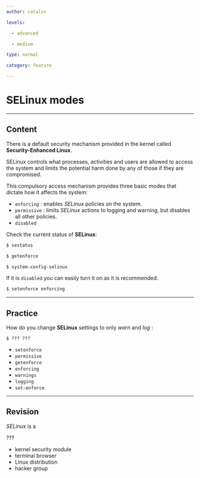 ```yaml
---
author: catalin

levels:

  - advanced

  - medium

type: normal

category: feature

---
```


# **SELinux**  modes

---
## Content

There is a default security mechanism provided in the kernel called **Security-Enhanced Linux**.

SELinux controls what processes, activities and users are allowed to access the system and limits the potential harm done by any of those if they are compromised.  

This compulsory access mechanism provides three basic modes that dictate how it affects the system:
- `enforcing` : enables *SELinux* policies on the system.
- `permissive` : limits *SELinux* actions to logging and warning, but disables all other policies.
- `disabled`

Check the current status of **SELinux**:

```bash
$ sestatus

$ getenforce

$ system-config-selinux
```

If it is `disabled` you can easily turn it on as it is recommended:

```bash
$ setenforce enforcing
```

---
## Practice

How do you change **SELinux** settings to only *warn* and *log* :
```
$ ??? ???
```


* `setenforce`
* `permissive`
* `getenforce`
* `enforcing`
* `warnings`
* `logging`
* `set-enforce`

---
## Revision

_SELinux_ is a

???

* kernel security module
* terminal browser
* Linux distribution
* hacker group
